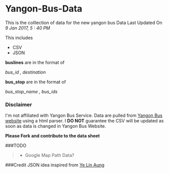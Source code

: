 # Yangon-Bus-Data
This is the colllection of  data for the new yangon bus
Data Last Updated On *9 Jan 2017, 5 : 40 PM*

This includes
* CSV
* JSON

**buslines** are in the format of 

*bus_id , destination*

**bus_stop** are in the format of 

*bus_stop_name , bus_ids*

### Disclaimer
I'm not affiliated with Yangon Bus Service. Data are pulled from [Yangon Bus website](http://yangonbus.com/) using a html parser. I **DO NOT** guarantee the CSV will be updated as soon as data is changed in Yangon Bus Website.

**Please Fork and contribute to the data sheet**

###TODO
>* Google Map Path Data?

###Credit
JSON idea inspired from [Ye Lin Aung](https://github.com/ye-lin-aung) 
